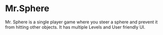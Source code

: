 # Mr.Sphere
 Mr. Sphere is a single player game where you steer a sphere and prevent it from hitting other objects. It has multiple Levels and User friendly UI.
